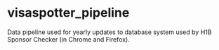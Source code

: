 # visaspotter_pipeline
Data pipeline used for yearly updates to database system used by H1B Sponsor Checker (in Chrome and Firefox).
